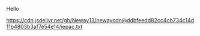 Hello

https://cdn.jsdelivr.net/gh/Neway13/newaycdn@ddbfeedd82cc4cb734c14d11b4803b3af7e54e14/iepac.txt
